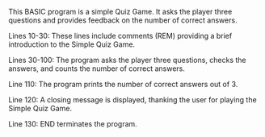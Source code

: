 This BASIC program is a simple Quiz Game. It asks the player three questions and provides feedback on the number of correct answers.

Lines 10-30: These lines include comments (REM) providing a brief introduction to the Simple Quiz Game.

Lines 30-100: The program asks the player three questions, checks the answers, and counts the number of correct answers.

Line 110: The program prints the number of correct answers out of 3.

Line 120: A closing message is displayed, thanking the user for playing the Simple Quiz Game.

Line 130: END terminates the program.
